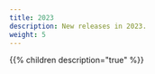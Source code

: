 ```yaml
---
title: 2023
description: New releases in 2023.
weight: 5
---
```


{{% children description="true" %}}